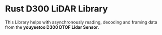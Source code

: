 # Rust D300 LiDAR Library

This Library helps with asynchronously reading, decoding and framing data from the **youyeetoo D300 DTOF Lidar Sensor**.
